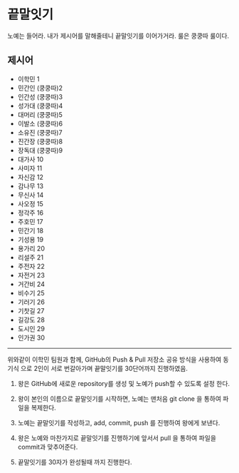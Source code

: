 # 끝말잇기

노예는 들어라. 내가 제시어를 말해줄테니 끝말잇기를 이어가거라. 룰은 쿵쿵따 룰이다.



## 제시어

+ 이학민 1
+ 민간인 (쿵쿵따)2
+ 인간성 (쿵쿵따)3
+ 성가대 (쿵쿵따)4
+ 대머리 (쿵쿵따)5
+ 이발소 (쿵쿵따)6
+ 소유진 (쿵쿵따)7
+ 진간장 (쿵쿵따)8
+ 장독대 (쿵쿵따)9
+ 대가사 10
+ 사미자 11
+ 자신감 12
+ 감나무 13
+ 무신사 14
+ 사오정 15
+ 정각주 16
+ 주호민 17
+ 민간기 18
+ 기성용 19
+ 용가리 20
+ 리설주 21
+ 주전자 22
+ 자전거 23
+ 거간비 24
+ 비수기 25
+ 기러기 26
+ 기찻길 27
+ 길강도 28
+ 도시인 29
+ 인가권 30

------

위와같이 이학민 팀원과 함께, GitHub의 Push & Pull 저장소 공유 방식을 사용하여 동기식 으로 2인이 서로 번갈아가며 끝말잇기를 30단어까지 진행하였음.

1. 왕은 GitHub에 새로운 repository를 생성 및 노예가 push할 수 있도록 설정 한다.

2. 왕이 본인의 이름으로 끝말잇기를 시작하면, 노예는 맨처음 git clone 을 통하여 파일을 복제한다.
3. 노예는 끝말잇기를 작성하고, add, commit, push 를 진행하여 왕에게 보낸다.
4. 왕은 노예와 마찬가지로 끝말잇기를 진행하기에 앞서서 pull 을 통하여 파일을 commit과 맞추어준다.
5. 끝말잇기를 30자가 완성될때 까지 진행한다.